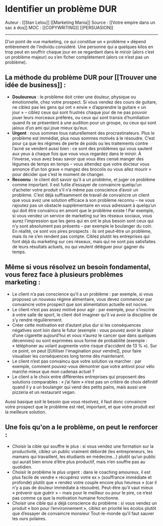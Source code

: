 # Identifier un problème DUR
 
Auteur : [[Stan Lelou]] [[Marketing Mania]] 
Source : [[Votre empire dans un sac à dos]] 
MOC : [[COPYWRITING]] [[PERSUASION]]
***

D’un point de vue marketing, ce qui constitue un « problème » dépend entièrement de l’individu considéré. Une personne qui a quelques kilos en trop peut en souffrir chaque jour en se regardant dans le miroir (alors c’est un problème majeur) ou s’en ficher complètement (alors ce n’est pas un problème).

## La méthode du problème DUR pour [[Trouver une idée de business]] :
* **Douloureux** : le problème doit créer une douleur, physique ou émotionnelle, chez votre prospect. Si vous vendez des cours de guitare, ne ciblez pas les gens qui ont « envie » d’apprendre la guitare « un jour » – ciblez ceux qui sont frustrés chaque jour de ne pas pouvoir jouer leurs morceaux préférés, ou ceux qui sont transis d’humiliation quand ils se présentent à une audition pour un groupe, ou ceux qui sont jaloux d’un ami qui joue mieux qu’eux.
* **Urgent** : nous sommes tous naturellement des procrastinateurs. Plus le problème est immédiat, plus nous sommes motivés à le résoudre. C’est pour ça que les régimes de perte de poids ou les traitements contre l’acné se vendent aussi bien : ce sont des problèmes qui vous sautent aux yeux à chaque fois que vous vous regardez dans le miroir. À l’inverse, vous avez beau savoir que vous êtes censé manger des légumes de temps en temps – vous attendez que votre docteur vous annonce d’un ton grave « mangez des brocolis ou vous allez mourir » pour décider que c’est le moment de changer.
* **Reconnu** : le client doit savoir qu’il a un problème, et juger ce problème comme important. Il est futile d’essayer de convaincre quelqu’un d’acheter votre produit s’il n’a même pas conscience d’avoir un problème. C’est déjà suffisamment de travail de convaincre un client que vous avez une solution efficace à son problème reconnu – ne vous rajoutez pas un obstacle supplémentaire en vous adressant à quelqu’un qui doit être convaincu en amont que le problème existe ! Par exemple, si vous vendez un service de marketing sur les réseaux sociaux, vous aurez l’impression que les gens qui en ont le plus besoin sont ceux qui n’y sont absolument pas présents – par exemple le boulanger du coin. En réalité, ce sont vos pires prospects : ils ont peut-être un problème, mais ils ne s’en rendent pas compte. Ciblez plutôt les entreprises qui font déjà du marketing sur ces réseaux, mais qui ne sont pas satisfaites de leurs résultats actuels, ou qui veulent déléguer pour gagner du temps.

## Même si vous résolvez un besoin fondamental, vous ferez face à plusieurs problèmes marketing :
* Le client n’a pas conscience qu’il a un problème : par exemple, si vous proposez un nouveau régime alimentaire, vous devez commencer par convaincre votre prospect que son alimentation actuelle est nocive.
* Le client n’est pas assez motivé pour agir : par exemple, pour s’inscrire à votre salle de sport, le client doit imaginer qu’il va avoir la discipline de s’y rendre régulièrement.
* Créer cette motivation est d’autant plus dur si les conséquences négatives sont loin dans le futur (exemple : vous pouvez avoir le plaisir d’une cigarette aujourd’hui et vous n’aurez le cancer que dans quelques décennies) ou sont exprimées sous forme de probabilité (exemple : « téléphoner au volant augmente votre risque d’accident de 13 % »). Sur ce point, on peut [[Utiliser l'imagination pour vendre]], pour faire visualiser les conséquences long terme dès maintenant.
* Le client n’est pas convaincu que votre solution va marcher : par exemple, comment pouvez-vous démontrer que votre antivol pour vélo marche mieux que mon cadenas actuel ?
* Le client a le choix entre différentes entreprises qui proposent des solutions comparables : « j’ai faim » n’est pas un critère de choix définitif quand il y a un boulanger qui vend des petits pains, mais aussi une pizzeria et un restaurant vegan.

Aussi basique soit le besoin que vous résolvez, il faut donc convaincre votre prospect que le problème est réel, important, et que votre produit est la meilleure solution.

## Une fois qu'on a le problème, on peut le renforcer :
* Choisir la cible qui souffre le plus : si vous vendez une formation sur la productivité, ciblez un public vraiment débordé (les entrepreneurs, les mamans qui travaillent, les étudiants en médecine…) plutôt qu’un public qui aurait bien envie d’être plus productif, mais n’en souffre pas au quotidien.
* Choisir le problème le plus urgent : dans le coaching amoureux, il est plus facile de vendre « récupérez votre ex » (souffrance immédiate et profonde) plutôt que « rendez votre couple encore plus heureux » (car il n’y a pas de douleur immédiate à résoudre). Peut-être qu’il vaut mieux « prévenir que guérir » – mais pour le meilleur ou pour le pire, ce n’est pas comme ça que la motivation humaine fonctionne.
* Choisir une cible qui a déjà conscience du problème : si vous vendez un produit « bon pour l’environnement », ciblez en priorité les écolos plutôt que d’essayer de convaincre monsieur Tout-le-monde qu’il faut sauver les ours polaires.
